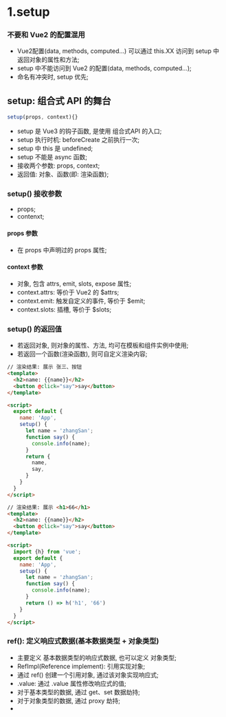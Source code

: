 # 1.setup

### 不要和 Vue2 的配置混用
- Vue2配置(data, methods, computed...) 可以通过 this.XX 访问到 setup 中返回对象的属性和方法;
- setup 中不能访问到 Vue2 的配置(data, methods, computed...);
- 命名有冲突时, setup 优先;

## setup: 组合式 API 的舞台
```javascript
setup(props, context){}
```
- setup 是 Vue3 的钩子函数, 是使用 组合式API 的入口;
- setup 执行时机: beforeCreate 之前执行一次;
- setup 中 this 是 undefined;
- setup 不能是 async 函数;
- 接收两个参数: props, context;
- 返回值: 对象、函数(即: 渲染函数);

### setup() 接收参数
- props;
- contenxt;

#### props 参数
- 在 props 中声明过的 props 属性;

#### context 参数
- 对象, 包含 attrs, emit, slots, expose 属性;
- context.attrs: 等价于 Vue2 的 $attrs;
- context.emit: 触发自定义的事件, 等价于 $emit;
- context.slots: 插槽, 等价于 $slots;

### setup() 的返回值
- 若返回对象, 则对象的属性、方法, 均可在模板和组件实例中使用;
- 若返回一个函数(渲染函数), 则可自定义渲染内容;
```html
// 渲染结果: 展示 张三、按钮
<template>
  <h2>name: {{name}}</h2>
  <button @click="say">say</button>
</template>

<script>
  export default {
    name: 'App',
    setup() {
      let name = 'zhangSan';
      function say() {
        console.info(name);
      }
      return {
        name,
        say,
      }
    }
  }
</script>
```
```html
// 渲染结果: 展示 <h1>66</h1>
<template>
  <h2>name: {{name}}</h2>
  <button @click="say">say</button>
</template>

<script>
  import {h} from 'vue';
  export default {
    name: 'App',
    setup() {
      let name = 'zhangSan';
      function say() {
        console.info(name);
      }
      return () => h('h1', '66')
    }
  }
</script>
```

### ref(): 定义响应式数据(基本数据类型 + 对象类型)
- 主要定义 基本数据类型的响应式数据, 也可以定义 对象类型;
- RefImpl(Reference implement): 引用实现对象;
- 通过 ref() 创建一个引用对象, 通过该对象实现响应式;
- .value: 通过 .value 属性修改响应式的值;
- 对于基本类型的数据, 通过 get、set 数据劫持;
- 对于对象类型的数据, 通过 proxy 劫持;
- <template> 中展示响应式值时不需要增加 .value, vue 解析时自动增加;
- ref 创建响应式对象时, 会调用 reactive 方法;

### reactive(): 定义响应式数据(对象类型)
- 定义对象类型的响应式数据;
- 接收一个对象/数组, 返回一个代理对象(Proxy 的实例对象);
- 和 ref() 定义的响应式对象不同点: 修改和获取值时无需增加 .value;

### toRef, toRefs
```javascript
import {toRef, toRefs} from 'vue';

setup() {
  const name = toRef(person, 'name');

  return {
    name,
    ...toRefs(person2),
  }
}
```
- 创建一个 ref 对象, 其 value 值指向另一个对象的某个属性;
- 应用场景: 要将响应式对象中的某个属性单独提供给外部使用时;
- toRefs: 功能同 toRef 一致, 但可以批量创建多个 ref 对象;

### shallowReactive, shallowRef
- shallowReactive: 只处理对象最外层属性的响应式;
- shallowRef: 只处理基本数据类型的响应式, 不处理对象的响应式;

#### 使用场景
- shallowReactive: 如果有一个对象, 结构层次较深, 但变化的只是外层属性时;
- shallowRef: 如果有一个对象数据, 后续功能不会修改该对象的属性, 而是生成新对象替换时;
```javascript
import {shallowRef} from 'vue';

setup() {
  let person = shallowRef({
    name: 'zhangsan',
  });

  const changePerson = () => {
    person.value = {name: 666};
  };

  return {
    person,
    changePerson,
  }
},
```

### readonly, shallowReadonly
- readonly: 将一个对象(响应式/普通)变成只读(深只读);
- shallowReadonly: 将一个对象(响应式/普通)变成只读(浅只读);
- 应用场景: 不希望数据被修改时;
